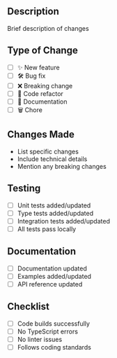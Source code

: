 ## Description

Brief description of changes

## Type of Change

- [ ] ✨ New feature
- [ ] 🛠️ Bug fix
- [ ] ❌ Breaking change
- [ ] 🧹 Code refactor
- [ ] 📝 Documentation
- [ ] 🗑️ Chore

## Changes Made

- List specific changes
- Include technical details
- Mention any breaking changes

## Testing

- [ ] Unit tests added/updated
- [ ] Type tests added/updated
- [ ] Integration tests added/updated
- [ ] All tests pass locally

## Documentation

- [ ] Documentation updated
- [ ] Examples added/updated
- [ ] API reference updated

## Checklist

- [ ] Code builds successfully
- [ ] No TypeScript errors
- [ ] No linter issues
- [ ] Follows coding standards